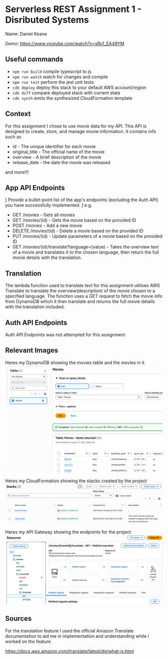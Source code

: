 # Serverless REST Assignment 1 - Disributed Systems

Name: Daniel Keane

Demo: https://www.youtube.com/watch?v=sRcf_EA49YM

## Useful commands

* `npm run build`   compile typescript to js
* `npm run watch`   watch for changes and compile
* `npm run test`    perform the jest unit tests
* `cdk deploy`      deploy this stack to your default AWS account/region
* `cdk diff`        compare deployed stack with current state
* `cdk synth`       emits the synthesized CloudFormation template

## Context

For this assignment I chose to use movie data for my API. This API is designed to create, store, and manage movie information. It contains info such as 

* id - The unique identifier for each movie
* original_title - The official name of the movie
* overview - A brief description of the movie
* release_date - the date the movie was released

and more!!!

## App API Endpoints

[ Provide a bullet-point list of the app's endpoints (excluding the Auth API) you have successfully implemented. ] e.g.

* GET /movies - Gets all movies
* GET /movies/(id) - Gets the movie based on the provided ID
* POST /movies - Add a new movie
* DELETE /movies/(id) - Delete a movie based on the provided ID
* PUT /movies/(id) - Update parameters of a movie based on the provided ID
* GET /movies/(id)/translate?language=(value) - Takes the overview text of a movie and translates it to the chosen language, then return the full movie details with the translation. 

## Translation 

The lambda function used to translate text for this assignment utilises AWS Translate to translate the overview(description) of the movie chosen to a specified language. The function uses a GET request to fetch the movie info from DynamoDB which it then translate and returns the full movie details with the translation included. 

## Auth API Endpoints
Auth API Endpoints was not attempted for this assignment

## Relevant Images

Heres my DynamoDB showing the movies table and the movies in it
![DynamoDB Picture](img/DynamoDBTable.png)

Heres my CloudFormation showing the stacks created by the project
![CloudFormation Picture](img/CloudFormationStacks.png)

Heres my API Gateway showing the endpoints for the project
![API Gateway](img/APIGateway.png)

## Sources

For the translation feature I used the official Amazon Translate documentation to aid me in implementation and understanding while I worked on the feature

https://docs.aws.amazon.com/translate/latest/dg/what-is.html